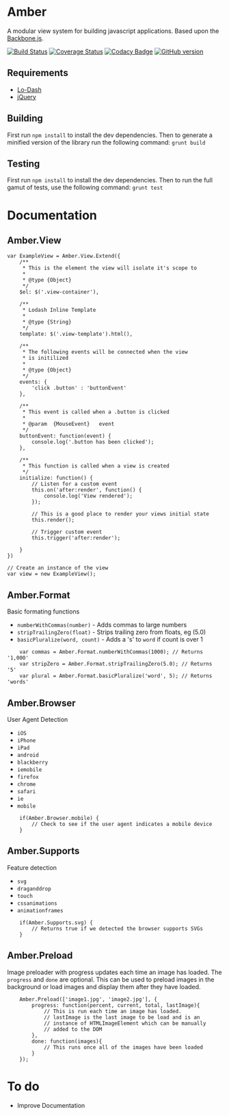 Amber
======
A modular view system for building javascript applications. Based upon the [Backbone.js](documentcloud.github.com/backbone/).

[![Build Status](https://travis-ci.org/isuttell/Amber.png?branch=master)](https://travis-ci.org/isuttell/Amber)
[![Coverage Status](https://img.shields.io/coveralls/isuttell/Amber.svg)](https://coveralls.io/r/isuttell/Amber?branch=master)
[![Codacy Badge](https://www.codacy.com/project/badge/a2eee285084c41a1aac829d580cb0044)](https://www.codacy.com/public/isuttell/scrollanimate)
[![GitHub version](https://badge.fury.io/gh/isuttell%2FAmber.svg)](http://badge.fury.io/gh/isuttell%2FAmber)

Requirements
------
* [Lo-Dash](lodash.com)
* [jQuery](http://jquery.com/)


Building
--------
First run `npm install` to install the dev dependencies. Then to generate a minified version of the library run the following command: `grunt build`


Testing
--------
First run `npm install` to install the dev dependencies. Then to run the full gamut of tests, use the following command: `grunt test`


Documentation
======

Amber.View
----------

````
var ExampleView = Amber.View.Extend({
	/**
	 * This is the element the view will isolate it's scope to
	 *
	 * @type {Object}
	 */
	$el: $('.view-container'),

	/**
	 * Lodash Inline Template
	 *
	 * @type {String}
	 */
	template: $('.view-template').html(),

	/**
	 * The following events will be connected when the view
	 * is initilized
	 *
	 * @type {Object}
	 */
	events: {
		'click .button' : 'buttonEvent'
	},

	/**
	 * This event is called when a .button is clicked
	 *
	 * @param  {MouseEvent}   event
	 */
	buttonEvent: function(event) {
		console.log('.button has been clicked');
	},

	/**
	 * This function is called when a view is created
	 */
	initialize: function() {
		// Listen for a custom event
		this.on('after:render', function() {
			console.log('View rendered');
		});

		// This is a good place to render your views initial state
		this.render();

		// Trigger custom event
		this.trigger('after:render');

	}
})

// Create an instance of the view
var view = new ExampleView();
````


Amber.Format
------
Basic formating functions

* `numberWithCommas(number)` - Adds commas to large numbers
* `stripTrailingZero(float)` - Strips trailing zero from floats, eg (5.0)
* `basicPluralize(word, count)` - Adds a 's' to `word` if count is over 1

````
	var commas = Amber.Format.numberWithCommas(1000); // Returns '1,000'
	var stripZero = Amber.Format.stripTrailingZero(5.0); // Returns '5'
	var plural = Amber.Format.basicPluralize('word', 5); // Returns 'words'
````

Amber.Browser
------
User Agent Detection

* `iOS`
* `iPhone`
* `iPad`
* `android`
* `blackberry`
* `iemobile`
* `firefox`
* `chrome`
* `safari`
* `ie`
* `mobile`

````
	if(Amber.Browser.mobile) {
		// Check to see if the user agent indicates a mobile device
	}
````

Amber.Supports
------
Feature detection

* `svg`
* `draganddrop`
* `touch`
* `cssanimations`
* `animationframes`

````
	if(Amber.Supports.svg) {
		// Returns true if we detected the browser supports SVGs
	}
````

Amber.Preload
------
Image preloader with progress updates each time an image has loaded. The `progress` and `done` are optional. This can be used to preload images in the background or load images and display them after they have loaded.

````
	Amber.Preload(['image1.jpg', 'image2.jpg'], {
		progress: function(percent, current, total, lastImage){
			// This is run each time an image has loaded.
			// lastImage is the last image to be load and is an
			// instance of HTMLImageElement which can be manually
			// added to the DOM
		},
		done: function(images){
			// This runs once all of the images have been loaded
		}
	});
````

To do
======
* Improve Documentation

